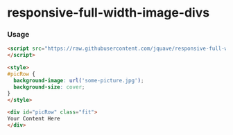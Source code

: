# responsive-full-width-image-divs

### Usage

```html
<script src="https://raw.githubusercontent.com/jquave/responsive-full-width-image-divs/master/main.min.js" type="text/javascript">
</script>

<style>
#picRow {
  background-image: url('some-picture.jpg');
  background-size: cover;
}
</style>

<div id="picRow" class="fit">
Your Content Here
</div>
```
